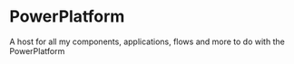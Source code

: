 # PowerPlatform
A host for all my components, applications, flows and more to do with the PowerPlatform
